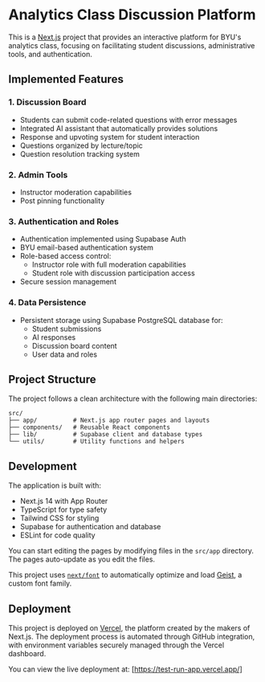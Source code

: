 # Analytics Class Discussion Platform

This is a [Next.js](https://nextjs.org) project that provides an interactive platform for BYU's analytics class, focusing on facilitating student discussions, administrative tools, and authentication.

## Implemented Features

### 1. Discussion Board
- Students can submit code-related questions with error messages
- Integrated AI assistant that automatically provides solutions
- Response and upvoting system for student interaction
- Questions organized by lecture/topic
- Question resolution tracking system

### 2. Admin Tools
- Instructor moderation capabilities
- Post pinning functionality

### 3. Authentication and Roles
- Authentication implemented using Supabase Auth
- BYU email-based authentication system
- Role-based access control:
  - Instructor role with full moderation capabilities
  - Student role with discussion participation access
- Secure session management

### 4. Data Persistence
- Persistent storage using Supabase PostgreSQL database for:
  - Student submissions
  - AI responses
  - Discussion board content
  - User data and roles

## Project Structure

The project follows a clean architecture with the following main directories:

```
src/
├── app/          # Next.js app router pages and layouts
├── components/   # Reusable React components
├── lib/          # Supabase client and database types
└── utils/        # Utility functions and helpers
```



## Development

The application is built with:
- Next.js 14 with App Router
- TypeScript for type safety
- Tailwind CSS for styling
- Supabase for authentication and database
- ESLint for code quality

You can start editing the pages by modifying files in the `src/app` directory. The pages auto-update as you edit the files.

This project uses [`next/font`](https://nextjs.org/docs/app/building-your-application/optimizing/fonts) to automatically optimize and load [Geist](https://vercel.com/font), a custom font family.

## Deployment

This project is deployed on [Vercel](https://vercel.com), the platform created by the makers of Next.js. The deployment process is automated through GitHub integration, with environment variables securely managed through the Vercel dashboard.

You can view the live deployment at: [https://test-run-app.vercel.app/]
